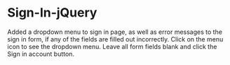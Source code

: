 # Sign-In-jQuery
Added a dropdown menu to sign in page, as well as error messages to the sign in form, if any of the fields are filled out incorrectly.  Click on the menu icon to see the dropdown menu. Leave all form fields blank and click the Sign in account button.
